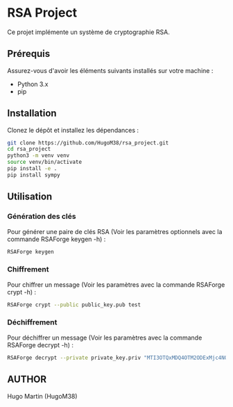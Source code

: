 # RSA Project

Ce projet implémente un système de cryptographie RSA.

## Prérequis

Assurez-vous d'avoir les éléments suivants installés sur votre machine :

- Python 3.x
- pip

## Installation

Clonez le dépôt et installez les dépendances :

```bash
git clone https://github.com/HugoM38/rsa_project.git
cd rsa_project
python3 -m venv venv
source venv/bin/activate
pip install -e .
pip install sympy 
```

## Utilisation

### Génération des clés

Pour générer une paire de clés RSA (Voir les paramètres optionnels avec la commande RSAForge keygen -h) :

```bash
RSAForge keygen  
```

### Chiffrement

Pour chiffrer un message (Voir les paramètres avec la commande RSAForge crypt -h) :

```bash
RSAForge crypt --public public_key.pub test
```

### Déchiffrement

Pour déchiffrer un message (Voir les paramètres avec la commande RSAForge decrypt -h) :

```bash
RSAForge decrypt --private private_key.priv "MTI3OTQxMDQ4OTM2ODExMjc4NQ=="
```

## AUTHOR

Hugo Martin (HugoM38)
